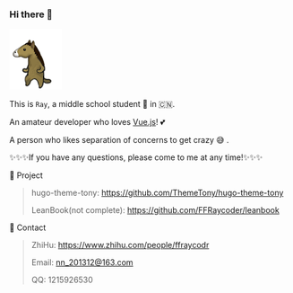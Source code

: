 ### Hi there 👋

![](https://raw.githubusercontent.com/FFRaycoder/FFRaycoder/master/timg.gif)

This is `Ray`, a middle school student 🐷 in 🇨🇳.

An amateur developer who loves [Vue.js](https://github.com/vuejs/vue)! 💕

A person who likes separation of concerns to get crazy 😅 .

✨✨✨If you have any questions, please come to me at any time!✨✨✨

📌 Project

> hugo-theme-tony: https://github.com/ThemeTony/hugo-theme-tony
>
> LeanBook(not complete): https://github.com/FFRaycoder/leanbook

💬 Contact

> ZhiHu: https://www.zhihu.com/people/ffraycodr
>
> Email: nn_201312@163.com
>
> QQ: 1215926530
